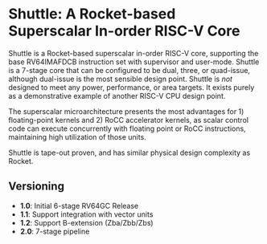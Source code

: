 Shuttle: A Rocket-based Superscalar In-order RISC-V Core
========================================================

Shuttle is a Rocket-based superscalar in-order RISC-V core, supporting the base RV64IMAFDCB instruction set with supervisor and user-mode.
Shuttle is a 7-stage core that can be configured to be dual, three, or quad-issue, although dual-issue is the most sensible design point.
Shuttle is *not* designed to meet any power, performance, or area targets.
It exists purely as a demonstrative example of another RISC-V CPU design point.

The superscalar microarchitecture presents the most advantages for 1) floating-point kernels and 2) RoCC accelerator kernels, as scalar control code can execute concurrently with floating point or RoCC instructions, maintaining high utilization of those units.

Shuttle is tape-out proven, and has similar physical design complexity as Rocket.

## Versioning

* **1.0**: Initial 6-stage RV64GC Release
* **1.1**: Support integration with vector units
* **1.2**: Support B-extension (Zba/Zbb/Zbs)
* **2.0**: 7-stage pipeline